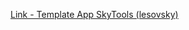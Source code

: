 [Link - Template App SkyTools (lesovsky)](https://github.com/lesovsky/zabbix-extensions/tree/master/files/skytools)
